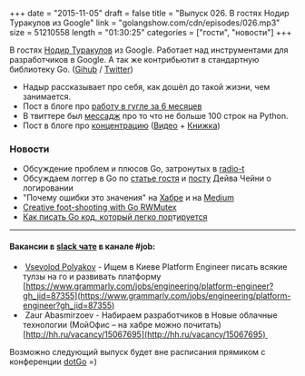 +++
date = "2015-11-05"
draft = false
title = "Выпуск 026. В гостях Нодир Туракулов из Google"
link = "golangshow.com/cdn/episodes/026.mp3"
size = 51210558
length = "01:30:25"
categories = ["гости", "новости"]
+++

В гостях [Нодир Туракулов](http://nodir.io/) из Google. Работает над инструментами для разработчиков в Google. А так же контрибьютит в стандартную библиотеку Go. ([Gihub](https://github.com/nodirt) / [Twitter](https://twitter.com/nodirtz))

- Надыр рассказывает про себя, как дошёл до такой жизни, чем занимается.
 - Пост в блоге про [работу в гугле за 6 месяцев](http://nodir.io/post/79121611709/google)
 - В твиттере был [мессадж](https://twitter.com/M0sth8/status/661309409318989824) про то что не больше 100 строк на Python.
 - Пост в блоге про [концентрацию](http://nodir.io/post/132007505696/on-mindfulness) ([Видео](https://www.youtube.com/watch?v=8XPDCGlP630) + [Книжка](https://books.google.com/books/about/Search_Inside_Yourself.html?id=TeU90XUYAUAC&printsec=frontcover&source=kp_read_button&hl=en&output=reader&pg=GBS.PT2.w.0.0.0.3))

### Новости
- Обсуждение проблем и плюсов Go, затронутых в [radio-t](http://www.radio-t.com/p/2015/10/31/podcast-468/)
- Обсуждаем логгер в Go по [статье гостя](http://nodir.io/post/132312948446/logger) и [посту](http://dave.cheney.net/2015/11/05/lets-talk-about-logging) Дейва Чейни о логировании
- "Почему ошибки это значения" на [Хабре](http://habrahabr.ru/post/270027/) и на [Medium](https://medium.com/@divan/explaining-go-error-handling-44099bcd2b1f#.lha11fon8)
- [Creative foot-shooting with Go RWMutex](https://blog.cloudflare.com/creative-foot-shooting-with-go-rwmutex/)
- [Как писать Go код, который легко пор](http://habrahabr.ru/post/269943/)т[ируется](http://habrahabr.ru/post/269943/)

----
#### Вакансии в [slack чате](http://4gophers.com/slack) в канале \#job:

-  [Vsevolod Polyakov](https://golang-ru.slack.com/team/ctrlok) - Ищем в Киеве Platform Engineer писать всякие тулзы на го и развивать платформу [https://www.grammarly.com/jobs/engineering/platform-engineer?gh_jid=87355](https://www.grammarly.com/jobs/engineering/platform-engineer?gh_jid=87355)
-  Zaur Abasmirzoev - Набираем разработчиков в Новые облачные технологии (МойОфис – на хабре можно почитать) [http://hh.ru/vacancy/15067695](http://hh.ru/vacancy/15067695) 


Возможно следующий выпуск будет вне расписания прямиком с конференции [dotGo](http://dotgo.eu) =)

